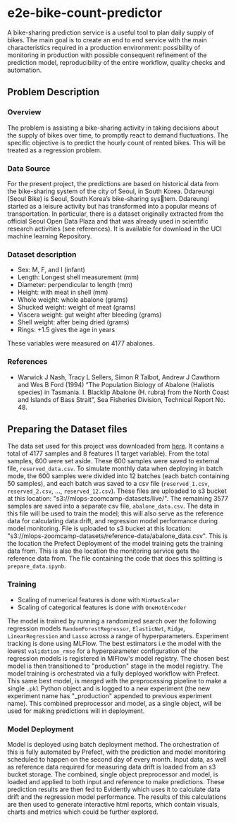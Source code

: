 # e2e-bike-count-predictor

A bike-sharing prediction service is a useful tool to plan daily supply of bikes. The main goal is to create an end to end service with the main characteristics required in a production environment: possibility of monitoring in production with possible consequent refinement of the prediction model, reproducibility of the entire workflow, quality checks and automation.

## Problem Description

### Overview

The problem is assisting a bike-sharing activity in taking decisions about the supply of bikes over time, to promptly react to demand fluctuations. The specific objective is to predict the hourly count of rented bikes. This will be treated as a regression problem.

### Data Source

For the present project, the predictions are based on historical data from the bike-sharing system of the city of Seoul, in South Korea. Ddareungi (Seoul Bike) is Seoul, South Korea’s bike-sharing system. Ddareungi started as a leisure activity but has transformed into a popular means of transportation.
In particular, there is a dataset originally extracted from the official Seoul Open Data Plaza and that was already used in scientific research activities (see references). It is available for download in the UCI machine learning Repository. 

### Dataset description

* Sex: M, F, and I (infant)
* Length: Longest shell measurement (mm)
* Diameter: perpendicular to length (mm)
* Height: with meat in shell (mm)
* Whole weight: whole abalone (grams)
* Shucked weight: weight of meat (grams)
* Viscera weight: gut weight after bleeding (grams)
* Shell weight: after being dried (grams)
* Rings: +1.5 gives the age in years

These variables were measured on 4177 abalones.

### References

* Warwick J Nash, Tracy L Sellers, Simon R Talbot, Andrew J Cawthorn and Wes B Ford (1994) ”The Population Biology of Abalone (Haliotis species) in Tasmania. I. Blacklip Abalone (H. rubra) from the North Coast and Islands of Bass Strait”, Sea Fisheries Division, Technical Report No. 48.

### 

## Preparing the Dataset files

The data set used for this project was downloaded from [here](https://sci2s.ugr.es/keel/dataset.php?cod=96). It contains a total of 4177 samples and 8 features (1 target variable).
From the total samples, 600 were set aside. These 600 samples were saved to external file, `reserved_data.csv`.
To simulate monthly data when deploying in batch mode, the 600 samples were divided into 12 batches (each batch containing 50 samples), and each batch was saved to a csv file (`reserved_1.csv`, `reserved_2.csv`, ..., `reserved_12.csv`).
These files are uploaded to s3 bucket at this location: "s3://mlops-zoomcamp-datasets/live/".
The remaining 3577 samples are saved into a separate csv file, `abalone_data.csv`. The data in this file will be used to train the model; this will also serve as the reference data for calculating data drift, and regression model performance during model monitoring.
File is uploaded to s3 bucket at this location: "s3://mlops-zoomcamp-datasets/reference-data/abalone\_data.csv". This is the location the Prefect Deployment of the model training gets the training data from. This is also the location the monitoring service gets the reference data from.
The file containing the code that does this splitting is `prepare_data.ipynb`.

### Training

* Scaling of numerical features is done with `MinMaxScaler`
* Scaling of categorical features is done with `OneHotEncoder`

The model is trained by running a randomized search over the following regression models `RandomForestRegressor`, `ElasticNet`, `Ridge`, `LinearRegression` and `Lasso` across a range of hyperparameters.
Experiment tracking is done using MLFlow. The best estimators i.e the model with the lowest `validation_rmse` for a hyperparameter configuration of the regression models is registered in MlFlow's model registry.
The chosen best model is then transitioned to "production" stage in the model registry.
The model training is orchestrated via a fully deployed workflow with Prefect.
This same best model, is merged with the preprocessing pipeline to make a single `.pkl` Python object and is logged to a new experiment (the new experiment name has "\_production" appended to previous experiment name). This combined preprocessor and model, as a single object, will be used for making predictions will in deployment.

### Model Deployment

Model is deployed using batch deployment method.
The orchestration of this is fully automated by Prefect, with the prediction and model monitoring scheduled to happen on the second day of every month. Input data, as well as reference data required for measuring data drift is loaded from an s3 bucket storage. The combined, single object preprocessor and model, is loaded and applied to both input and reference to make predictions.
These prediction results are then fed to Evidently which uses it to calculate data drift and the regression model performance. The results of this calculations are then used to generate interactive html reports, which contain visuals, charts and metrics which could be further explored.